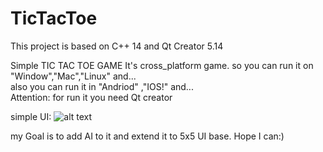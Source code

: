 # TicTacToe 
This project is based on C++ 14 and Qt Creator 5.14

Simple TIC TAC TOE GAME
It's cross_platform game. so you can run it on "Window","Mac","Linux" and...<br/>
also you can run it in "Andriod" ,"IOS!" and...<br/>
Attention: for run it you need Qt creator 

simple UI:
![alt text](http://url/to/img.png)


my Goal is to add AI to it and extend it to 5x5 UI base.
Hope I can:)
